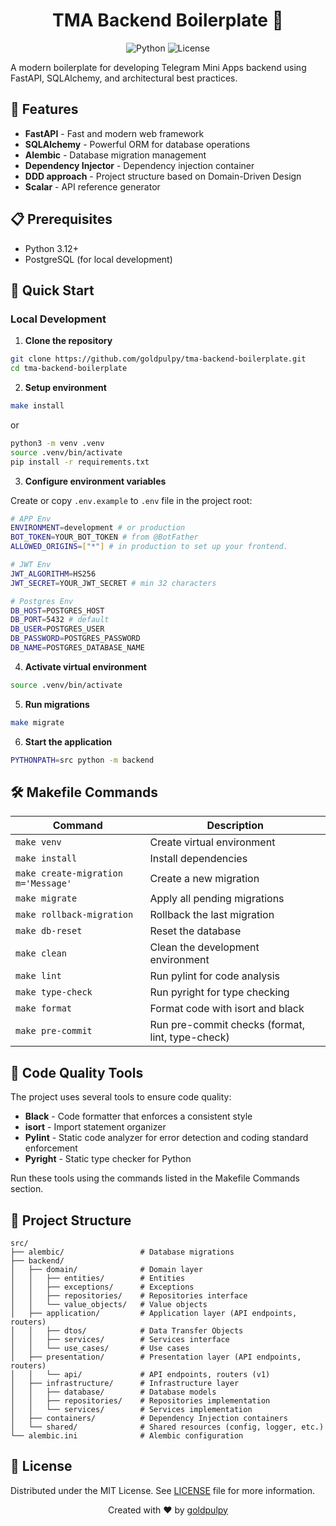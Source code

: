 <div align="center">
  <h1>TMA Backend Boilerplate 🚀</h1>

![Python](https://img.shields.io/badge/python-3.12+-blue.svg)
![License](https://img.shields.io/badge/license-MIT-green.svg)

</div>

A modern boilerplate for developing Telegram Mini Apps backend using FastAPI, SQLAlchemy, and architectural best practices.

## 🌟 Features

- **FastAPI** - Fast and modern web framework
- **SQLAlchemy** - Powerful ORM for database operations
- **Alembic** - Database migration management
- **Dependency Injector** - Dependency injection container
- **DDD approach** - Project structure based on Domain-Driven Design
- **Scalar** - API reference generator

## 📋 Prerequisites

- Python 3.12+
- PostgreSQL (for local development)

## 🚀 Quick Start

### Local Development

1. **Clone the repository**

```bash
git clone https://github.com/goldpulpy/tma-backend-boilerplate.git
cd tma-backend-boilerplate
```

2. **Setup environment**

```bash
make install
```

or

```bash
python3 -m venv .venv
source .venv/bin/activate
pip install -r requirements.txt
```

3. **Configure environment variables**

Create or copy `.env.example` to `.env` file in the project root:

```bash
# APP Env
ENVIRONMENT=development # or production
BOT_TOKEN=YOUR_BOT_TOKEN # from @BotFather
ALLOWED_ORIGINS=["*"] # in production to set up your frontend.

# JWT Env
JWT_ALGORITHM=HS256
JWT_SECRET=YOUR_JWT_SECRET # min 32 characters

# Postgres Env
DB_HOST=POSTGRES_HOST
DB_PORT=5432 # default
DB_USER=POSTGRES_USER
DB_PASSWORD=POSTGRES_PASSWORD
DB_NAME=POSTGRES_DATABASE_NAME
```

4. **Activate virtual environment**

```bash
source .venv/bin/activate
```

5. **Run migrations**

```bash
make migrate
```

6. **Start the application**

```bash
PYTHONPATH=src python -m backend
```

## 🛠️ Makefile Commands

| Command                             | Description                                      |
| ----------------------------------- | ------------------------------------------------ |
| `make venv`                         | Create virtual environment                       |
| `make install`                      | Install dependencies                             |
| `make create-migration m='Message'` | Create a new migration                           |
| `make migrate`                      | Apply all pending migrations                     |
| `make rollback-migration`           | Rollback the last migration                      |
| `make db-reset`                     | Reset the database                               |
| `make clean`                        | Clean the development environment                |
| `make lint`                         | Run pylint for code analysis                     |
| `make type-check`                   | Run pyright for type checking                    |
| `make format`                       | Format code with isort and black                 |
| `make pre-commit`                   | Run pre-commit checks (format, lint, type-check) |

## 🧪 Code Quality Tools

The project uses several tools to ensure code quality:

- **Black** - Code formatter that enforces a consistent style
- **isort** - Import statement organizer
- **Pylint** - Static code analyzer for error detection and coding standard enforcement
- **Pyright** - Static type checker for Python

Run these tools using the commands listed in the Makefile Commands section.

## 📁 Project Structure

```
src/
├── alembic/                 # Database migrations
├── backend/
│   ├── domain/              # Domain layer
│   │   ├── entities/        # Entities
│   │   ├── exceptions/      # Exceptions
│   │   ├── repositories/    # Repositories interface
│   │   └── value_objects/   # Value objects
│   ├── application/         # Application layer (API endpoints, routers)
│   │   ├── dtos/            # Data Transfer Objects
│   │   ├── services/        # Services interface
│   │   └── use_cases/       # Use cases
│   ├── presentation/        # Presentation layer (API endpoints, routers)
│   │   └── api/             # API endpoints, routers (v1)
│   ├── infrastructure/      # Infrastructure layer
│   │   ├── database/        # Database models
│   │   ├── repositories/    # Repositories implementation
│   │   └── services/        # Services implementation
│   ├── containers/          # Dependency Injection containers
│   └── shared/              # Shared resources (config, logger, etc.)
└── alembic.ini              # Alembic configuration
```

## 📄 License

Distributed under the MIT License. See [LICENSE](LICENSE) file for more information.

<div align="center">
  <p>Created with ❤️ by <a href="https://github.com/goldpulpy">goldpulpy</a></p>
</div>
